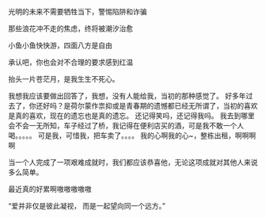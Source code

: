 光明的未来不需要牺牲当下，警惕陷阱和诈骗

那些浪花冲不走的焦虑，终将被潮汐治愈

小鱼小鱼快快游，四面八方是自由

承认吧，你也会对不合理的要求感到红温

抬头一片苍茫月，是我生生不死心。

我想我应该要做出回答了，我想，没有人能给我，当初的那种感觉了。
好多年过去了，你还好吗？是荷尔蒙作祟抑或是青春期的遗憾都已经无所谓了，当初的喜欢是真的喜欢，现在的遗忘也是真的遗忘。
还记得笑吗，还记得我吗。
我去到哪里会不会一无所知，车子经过了桥，我记得在便利店买的酒，可是我不敢一个人喝。。。。。
可是我，可惜我，把车卖了。。。。
我的心啊我的心~，整栋出租，啊啊啊啊

当一个人完成了一项艰难成就时，我们都应该恭喜他，无论这项成就对其他人来说多么简单。

最近真的好累啊嗷嗷嗷嗷嗷

“爱并非仅是彼此凝视，
而是一起望向同一个远方。”